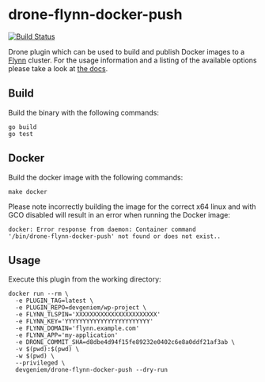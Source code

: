 # drone-flynn-docker-push

[![Build Status](https://travis-ci.org/devgeniem/drone-flynn-docker-push.svg?branch=master)](https://travis-ci.org/devgeniem/drone-flynn-docker-push)

Drone plugin which can be used to build and publish Docker images to a [Flynn](https://flynn.io) cluster.
For the usage information and a listing of the available options
please take a look at [the docs](DOCS.md).

## Build

Build the binary with the following commands:

```
go build
go test
```

## Docker

Build the docker image with the following commands:

```
make docker
```

Please note incorrectly building the image for the correct x64 linux and with
GCO disabled will result in an error when running the Docker image:

```
docker: Error response from daemon: Container command
'/bin/drone-flynn-docker-push' not found or does not exist..
```

## Usage

Execute this plugin from the working directory:

```
docker run --rm \
  -e PLUGIN_TAG=latest \
  -e PLUGIN_REPO=devgeniem/wp-project \
  -e FLYNN_TLSPIN='XXXXXXXXXXXXXXXXXXXXXXX'
  -e FLYNN_KEY='YYYYYYYYYYYYYYYYYYYYYYYY'
  -e FLYNN_DOMAIN='flynn.example.com'
  -e FLYNN_APP='my-application'
  -e DRONE_COMMIT_SHA=d8dbe4d94f15fe89232e0402c6e8a0ddf21af3ab \
  -v $(pwd):$(pwd) \
  -w $(pwd) \
  --privileged \
  devgeniem/drone-flynn-docker-push --dry-run
```
